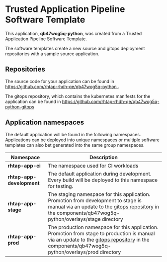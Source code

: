 # Trusted Application Pipeline Software Template

This application, **qb47wog5q-python**, was created from a Trusted Application Pipeline Software Template.

The software templates create a new source and gitops deployment repositories with a sample source application. 

## Repositories

The source code for your application can be found in [https://github.com/rhtap-rhdh-qe/qb47wog5q-python ](https://github.com/rhtap-rhdh-qe/qb47wog5q-python ).
 
The gitops repository, which contains the kubernetes manifests for the application can be found in 
[https://github.com/rhtap-rhdh-qe/qb47wog5q-python-gitops ](https://github.com/rhtap-rhdh-qe/qb47wog5q-python-gitops ) 

## Application namespaces 

The default application will be found in the following namespaces. Applications can be deployed into unique namespaces or multiple software templates can also bet generated into the same group namespaces.  

|  Namespace   |  Description   |  
| -------- | -------- |
| **rhtap-app-ci** | The namespace used for CI workloads |
| **rhtap-app-development** | The default application during development. Every build will be deployed to this namespace for testing. |
| **rhtap-app-stage** | The staging namespace for this application. Promotion from development to stage is manual via an update to the [gitops repository](https://github.com/rhtap-rhdh-qe/qb47wog5q-python-gitops ) in the components/qb47wog5q-python/overlays/stage directory |
| **rhtap-app-prod** | The production namespace for this application. Promotion from stage to production is manual via an update to the [gitops repository](https://github.com/rhtap-rhdh-qe/qb47wog5q-python-gitops ) in the components/qb47wog5q-python/overlays/prod directory |